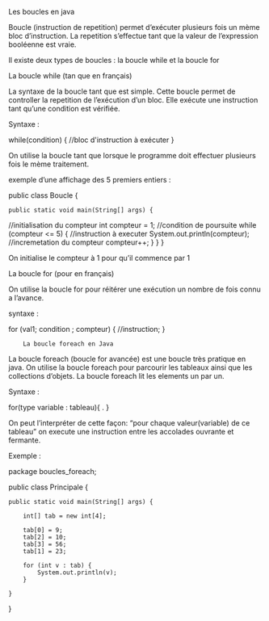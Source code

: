 Les boucles en java


Boucle (instruction de repetition) permet d’exécuter plusieurs fois un mème bloc d’instruction. La repetition s’effectue tant que la valeur de l’expression booléenne est vraie.

Il existe deux types de boucles : la boucle while et la boucle for

La boucle while (tan que en français)

La syntaxe de la boucle tant que est simple. Cette boucle permet de controller la repetition de l’exécution d’un bloc. Elle exécute une instruction tant qu’une condition est vérifiée.

Syntaxe : 

while(condition) {
        //bloc d'instruction à exécuter
    } 

On utilise la boucle tant que lorsque le programme doit effectuer plusieurs fois le mème traitement.



exemple d’une affichage des 5 premiers entiers :
	
public class Boucle {
 
    public static void main(String[] args) {
//initialisation du compteur
        int compteur = 1;
//condition de poursuite
        while (compteur <= 5) {
//instruction à executer
            System.out.println(compteur);
//incremetation du compteur
            compteur++;
        }
    }
}

On initialise le compteur à 1 pour qu’il commence par 1

La boucle for (pour en français)

On utilise la boucle for pour réitérer une exécution un nombre de fois connu a l’avance.

syntaxe :

for (val1; condition ; compteur) {
    //instruction;
}



        La boucle foreach en Java


La boucle foreach (boucle for avancée) est une boucle très pratique en java. On utilise la boucle foreach pour parcourir les tableaux ainsi que les collections d’objets. La boucle foreach lit les elements un par un.

Syntaxe :

for(type variable : tableau){
   .
}

On peut l’interpréter de cette façon: “pour chaque valeur(variable) de ce tableau” on execute une instruction entre les accolades ouvrante et fermante.


Exemple :

package boucles_foreach;
 
public class Principale {
 
    public static void main(String[] args) {
 
        int[] tab = new int[4];
 
        tab[0] = 9;
        tab[2] = 10;
        tab[3] = 56;
        tab[1] = 23;
 
        for (int v : tab) {
            System.out.println(v);
        }
 
    }
 
}